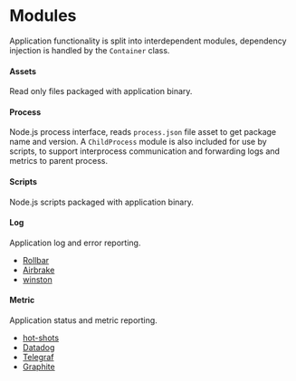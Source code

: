 # Modules

Application functionality is split into interdependent modules, dependency injection is handled by the `Container` class.

#### Assets

Read only files packaged with application binary.

#### Process

Node.js process interface, reads `process.json` file asset to get package name and version. A `ChildProcess` module is also included for use by scripts, to support interprocess communication and forwarding logs and metrics to parent process.

#### Scripts

Node.js scripts packaged with application binary.

#### Log

Application log and error reporting.

-   [Rollbar](https://rollbar.com/)
-   [Airbrake](https://airbrake.io/)
-   [winston](https://github.com/winstonjs/winston)

#### Metric

Application status and metric reporting.

-   [hot-shots](https://github.com/brightcove/hot-shots)
-   [Datadog](https://www.datadoghq.com/)
-   [Telegraf](https://www.influxdata.com/time-series-platform/telegraf/)
-   [Graphite](https://graphiteapp.org/)
